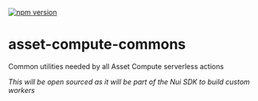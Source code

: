 <!--- when a new release happens, the VERSION and URL in the badge have to be manually updated because it's a private registry --->
[![npm version](https://img.shields.io/badge/%40nui%2Fasset--compute--commons-1.3.2-blue.svg)](https://artifactory.corp.adobe.com/artifactory/npm-nui-release/@nui/asset-compute-commons/-/@nui/asset-compute-commons-1.3.2.tgz)

# asset-compute-commons
Common utilities needed by all Asset Compute serverless actions

_This will be open sourced as it will be part of the Nui SDK to build custom workers_
